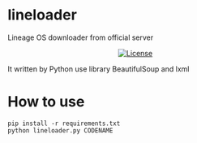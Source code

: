 # lineloader
Lineage OS downloader from official server

<center><a href="https://github.com/OneParsec/lineloader/blob/main/LICENSE"><img title="License" src="https://img.shields.io/badge/license-GPL--3-red" ></a></center>  

It written by Python use library BeautifulSoup and lxml

# How to use
```
pip install -r requirements.txt
python lineloader.py CODENAME
```

